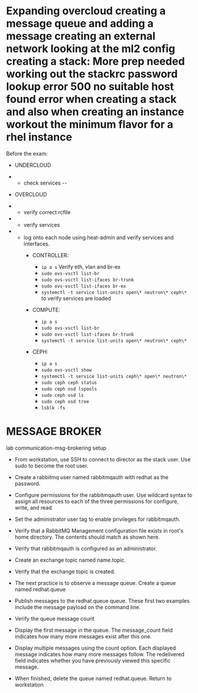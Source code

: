 Expanding overcloud
creating a message queue and adding a message
creating an external network looking at the ml2 config
creating a stack: More prep needed
working out the stackrc password
lookup error 500 no suitable host found error when creating a stack and also when creating an instance
workout the minimum flavor for a rhel instance
===============================================

Before the exam:

- UNDERCLOUD
- - check services
-- 

- OVERCLOUD
- - verify correct rcfile
- - verify services
- - log onto each node using heat-admin and verify services and interfaces.
    - CONTROLLER:
        - `ip a s` Verify eth, vlan and br-ex
        - `sudo ovs-vsctl list-br `
        - `sudo ovs-vsctl list-ifaces br-trunk`
        - `sudo ovs-vsctl list-ifaces br-ex`
        - `systemctl -t service list-units open\* neutron\* ceph\*` to verify services are loaded
    
    - COMPUTE:
        - `ip a s`
        - `sudo ovs-vsctl list-br`
        - `sudo ovs-vsctl list-ifaces br-trunk`
        - `systemctl -t service list-units open\* neutron\* ceph\*`

    - CEPH:
        - `ip a s`
        - `sudo ovs-vsctl show`
        - `systemctl -t service list-units ceph\* open\* neutron\*`
        - `sudo ceph ceph status`
        - `sudo ceph osd lspools`
        - `sudo ceph osd ls`
        - `sudo ceph osd tree`
        - `lsblk -fs`




# MESSAGE BROKER
lab communication-msg-brokering setup

- From workstation, use SSH to connect to director as the stack user. Use sudo to become the root user.
- Create a rabbitmq user named rabbitmqauth with redhat as the password.  
- Configure permissions for the rabbitmqauth user. Use wildcard syntax to assign all resources to each of the three permissions for configure, write, and read.
- Set the administrator user tag to enable privileges for rabbitmqauth.
- Verify that a RabbitMQ Management configuration file exists in root's home directory. The contents should match as shown here.

- Verify that rabbitmqauth is configured as an administrator.
- Create an exchange topic named name.topic.
- Verify that the exchange topic is created.
- The next practice is to observe a message queue. Create a queue named redhat.queue
- Publish messages to the redhat.queue queue. These first two examples include the message payload on the command line.

- Verify the queue message count

- Display the first message in the queue. The message_count field indicates how many more messages exist after this one.
- Display multiple messages using the count option. Each displayed message indicates how many more messages follow. The redelivered field indicates whether you have previously viewed this specific message.
- When finished, delete the queue named redhat.queue. Return to workstation
